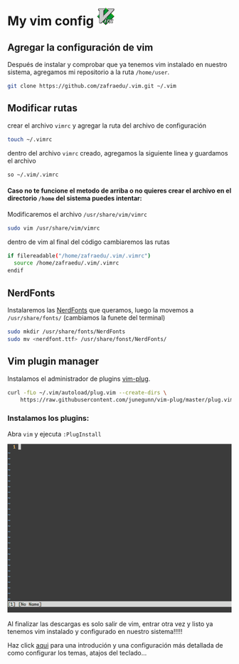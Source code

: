 # My vim config <img src="https://github.com/devicons/devicon/blob/master/icons/vim/vim-original.svg" alt="Vim logo" with="40" height="40">

## Agregar la configuración de vim
Después de instalar y comprobar que ya tenemos vim instalado en nuestro sistema, agregamos mi repositorio a la ruta `/home/user`.
```bash
git clone https://github.com/zafraedu/.vim.git ~/.vim
```

## Modificar rutas

crear el archivo `vimrc` y agregar la ruta del archivo de configuración
```bash
touch ~/.vimrc
```
dentro del archivo `vimrc` creado, agregamos la siguiente linea y guardamos el archivo
```bash
so ~/.vim/.vimrc
```

#### Caso no te funcione el metodo de arriba o no quieres crear el archivo en el directorio `/home` del sistema puedes intentar:

Modificaremos el archivo `/usr/share/vim/vimrc`
```bash
sudo vim /usr/share/vim/vimrc
```
dentro de vim al final del código cambiaremos las rutas
```bash
if filereadable("/home/zafraedu/.vim/.vimrc")
  source /home/zafraedu/.vim/.vimrc
endif
```



## NerdFonts
Instalaremos las [NerdFonts](https://github.com/ryanoasis/nerd-fonts/tree/master/patched-fonts) que queramos, luego la movemos a `/usr/share/fonts/`
(cambiamos la funete del terminal)
```bash
sudo mkdir /usr/share/fonts/NerdFonts
sudo mv <nerdfont.ttf> /usr/share/fonst/NerdFonts/
```



## Vim plugin manager
Instalamos el administrador de plugins [vim-plug](https://github.com/junegunn/vim-plug).
```bash
curl -fLo ~/.vim/autoload/plug.vim --create-dirs \
    https://raw.githubusercontent.com/junegunn/vim-plug/master/plug.vim
```
### Instalamos los plugins:
Abra `vim` y ejecuta `:PlugInstall`

![desmostracion del :PlugInstall](https://raw.githubusercontent.com/junegunn/i/master/vim-plug/installer.gif)

Al finalizar las descargas es solo salir de vim, entrar otra vez y listo ya tenemos vim instalado y configurado en nuestro sistema!!!!!

Haz click [aqui](https://github.com/zafraedu/.vim/wiki) para una introdución y una configuración más detallada de como configurar los temas, atajos del teclado...
